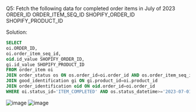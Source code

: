 Q5: Fetch the following data for completed order items in July of 2023
ORDER_ID
ORDER_ITEM_SEQ_ID
SHOPIFY_ORDER_ID
SHOPIFY_PRODUCT_ID

Solution:
```sql
SELECT
oi.ORDER_ID,
oi.order_item_seq_id,
oid.id_value SHOPIFY_ORDER_ID,
gi.id_value SHOPIFY_PRODUCT_ID
FROM order_item oi
JOIN order_status os ON os.order_id=oi.order_id AND os.order_item_seq_id=oi.order_item_seq_id AND os.status_id='ITEM_COMPLETED'
JOIN good_identification gi ON gi.product_id=oi.product_id
JOIN order_identification oid ON oid.order_id=oi.order_id
WHERE oi.status_id='ITEM_COMPLETED' AND os.status_datetime>='2023-07-01 00:00:00.000' AND os.status_datetime<'2023-08-01' AND gi.good_identification_type_id='SHOPIFY_PROD_ID' AND oid.order_identification_type_id='SHOPIFY_ORD_ID';

```
![image](https://github.com/dextro19/Training_Assignment/assets/157474091/b37d24ad-bc0c-4882-b3d8-db5ee47364eb)
![image](https://github.com/dextro19/Training_Assignment/assets/157474091/ac68e28f-cbae-4adb-8c63-9b18674dc3a6)
